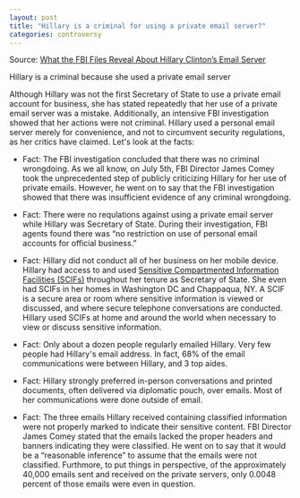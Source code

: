 ```yaml
---  
layout: post  
title: "Hillary is a criminal for using a private email server?"  
categories: controversy
---  
```


Source: [What the FBI Files Reveal About Hillary Clinton’s Email Server](http://www.politico.com/magazine/story/2016/09/hillary-clinton-emails-2016-server-state-department-fbi-214307)
 
Hillary is a criminal because she used a private email server
  
Although Hillary was not the first Secretary of State to use a private email account for business, she has stated repeatedly that her use of a private email server was a mistake. Additionally, an intensive FBI investigation showed that her actions were not criminal. Hillary used a personal email server merely for convenience, and not to circumvent security regulations, as her critics have claimed. Let's look at the facts:

* Fact: The FBI investigation concluded that there was no criminal wrongdoing. As we all know, on July 5th, FBI Director James Comey took the unprecedented step of publicly criticizing Hillary for her use of private emails. However, he went on to say that the FBI investigation showed that there was insufficient evidence of any criminal wrongdoing.  

* Fact: There were no requlations against using a private email server while Hillary was Secretary of State. During their investigation, FBI agents found there was “no restriction on use of personal email accounts for official business.”

* Fact: Hillary did not conduct all of her business on her mobile device. Hillary had access to and used [Sensitive Compartmented Information Facilities (SCIFs)](https://en.wikipedia.org/wiki/Sensitive_Compartmented_Information_Facility) throughout her tenure as Secretary of State. She even had SCIFs in her homes in Washington DC and Chappaqua, NY. A SCIF is a secure area or room where sensitive information is viewed or discussed, and where secure telephone conversations are conducted. Hillary used SCIFs at home and around the world when necessary to view or discuss sensitive information.

* Fact: Only about a dozen people regularly emailed Hillary. Very few people had Hillary's email address. In fact, 68% of the email communications were between Hillary, and 3 top aides.

* Fact: Hillary strongly preferred in-person conversations and printed documents, often delivered via diplomatic pouch, over emails. Most of her communications were done outside of email.

* Fact: The three emails Hillary received containing classified information were not properly marked to indicate their sensitive content. FBI Director James Comey stated that the emails lacked the proper headers and banners indicating they were classified. He went on to say that it would be a “reasonable inference” to assume that the emails were not classified. Furthmore, to put things in perspective, of the approximately 40,000 emails sent and received on the private servers, only 0.0048 percent of those emails were even in question.
